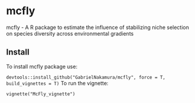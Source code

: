 # mcfly
mcfly - A R package to estimate the influence of stabilizing niche selection on species diversity across environmental gradients

## Install
To install mcfly package use:

`devtools::install_github("GabrielNakamura/mcfly", force = T, build_vignettes = T)`
To run the vignette:

`vignette("McFly_vignette")`
